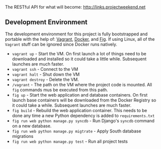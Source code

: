 The RESTful API for what will become: http://links.projectweekend.net

## Development Environment

The development environment for this project is fully bootstrapped and portable with the help of: [Vagrant](http://www.vagrantup.com/), [Docker](https://www.docker.com/), and [Fig](http://orchardup.github.io/fig/index.html). If using Linux, all of the `Vagrant` stuff can be ignored since Docker runs natively.

* `vagrant up` - Start the VM. On first launch a lot of things need to be downloaded and installed so it could take a little while. Subsequent launches are much faster.
* `vagrant ssh` - Connect to the VM
* `vagrant halt` - Shut down the VM
* `vagrant destroy` - Delete the VM.
* `/vagrant` - The path on the VM where the project code is mounted. All `fig` commands mus be executed from this path.
* `fig up` - Start the web application and database containers. On first launch base containers will be downloaded from the Docker Registry so it could take a while. Subsequent launches are much faster.
* `fig build` - Rebuild the web application container. This needs to be done any time a new Python dependency is added to `requirements.txt`
* `fig run web python manage.py syncdb` - Run Django's `syncdb` command on a new database.
* `fig run web python manage.py migtrate` - Apply South database migrations
* `fig run web python manage.py test` - Run all project tests
